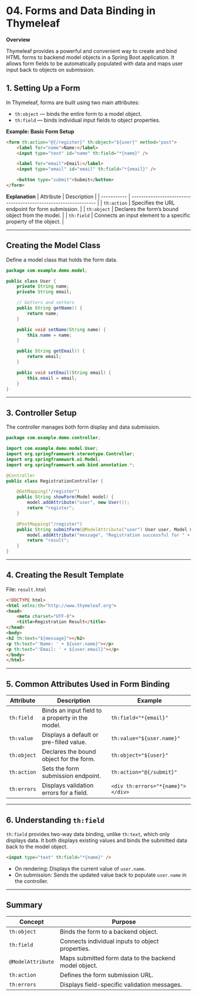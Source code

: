 # 04. Forms and Data Binding in Thymeleaf

**Overview**

Thymeleaf provides a powerful and convenient way to create and bind HTML forms to backend model objects in a Spring Boot application.
It allows form fields to be automatically populated with data and maps user input back to objects on submission.

## 1. Setting Up a Form

In Thymeleaf, forms are built using two main attributes:
- `th:object` — binds the entire form to a model object.
- `th:field` — binds individual input fields to object properties.

**Example: Basic Form Setup**
```html
<form th:action="@{/register}" th:object="${user}" method="post">
    <label for="name">Name:</label>
    <input type="text" id="name" th:field="*{name}" />

    <label for="email">Email:</label>
    <input type="email" id="email" th:field="*{email}" />

    <button type="submit">Submit</button>
</form>
```

**Explanation**
| Attribute   | Description                                                     |
| ----------- | --------------------------------------------------------------- |
| `th:action` | Specifies the URL endpoint for form submission.                 |
| `th:object` | Declares the form’s bound object from the model.                |
| `th:field`  | Connects an input element to a specific property of the object. |

---

## Creating the Model Class

Define a model class that holds the form data.

```java
package com.example.demo.model;

public class User {
    private String name;
    private String email;

    // Getters and setters
    public String getName() {
        return name;
    }

    public void setName(String name) {
        this.name = name;
    }

    public String getEmail() {
        return email;
    }

    public void setEmail(String email) {
        this.email = email;
    }
}
```
---

## 3. Controller Setup

The controller manages both form display and data submission.

```java
package com.example.demo.controller;

import com.example.demo.model.User;
import org.springframework.stereotype.Controller;
import org.springframework.ui.Model;
import org.springframework.web.bind.annotation.*;

@Controller
public class RegistrationController {

    @GetMapping("/register")
    public String showForm(Model model) {
        model.addAttribute("user", new User());
        return "register";
    }

    @PostMapping("/register")
    public String submitForm(@ModelAttribute("user") User user, Model model) {
        model.addAttribute("message", "Registration successful for " + user.getName());
        return "result";
    }
}
```

---

## 4. Creating the Result Template

File: `result.html`

```html
<!DOCTYPE html>
<html xmlns:th="http://www.thymeleaf.org">
<head>
    <meta charset="UTF-8">
    <title>Registration Result</title>
</head>
<body>
<h2 th:text="${message}"></h2>
<p th:text="'Name: ' + ${user.name}"></p>
<p th:text="'Email: ' + ${user.email}"></p>
</body>
</html>
```

---

## 5. Common Attributes Used in Form Binding

| Attribute   | Description                                      | Example                           |
| ----------- | ------------------------------------------------ | --------------------------------- |
| `th:field`  | Binds an input field to a property in the model. | `th:field="*{email}"`             |
| `th:value`  | Displays a default or pre-filled value.          | `th:value="${user.name}"`         |
| `th:object` | Declares the bound object for the form.          | `th:object="${user}"`             |
| `th:action` | Sets the form submission endpoint.               | `th:action="@{/submit}"`          |
| `th:errors` | Displays validation errors for a field.          | `<div th:errors="*{name}"></div>` |

---

## 6. Understanding `th:field`

`th:field` provides two-way data binding, unlike `th:text`, which only displays data.
It both displays existing values and binds the submitted data back to the model object.

```html
<input type="text" th:field="*{name}" />
```
- On rendering: Displays the current value of `user.name`.
- On submission: Sends the updated value back to populate `user.name` in the controller.

---

## Summary

| Concept           | Purpose                                               |
| ----------------- | ----------------------------------------------------- |
| `th:object`       | Binds the form to a backend object.                   |
| `th:field`        | Connects individual inputs to object properties.      |
| `@ModelAttribute` | Maps submitted form data to the backend model object. |
| `th:action`       | Defines the form submission URL.                      |
| `th:errors`       | Displays field-specific validation messages.          |
